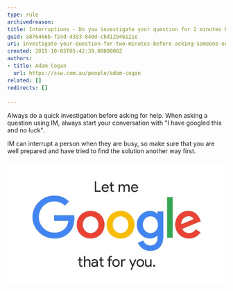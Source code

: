 ```yaml
---
type: rule
archivedreason: 
title: Interruptions - Do you investigate your question for 2 minutes before asking someone on IM?
guid: a876466b-f24d-4393-840d-cbd12946121e
uri: investigate-your-question-for-two-minutes-before-asking-someone-on-im
created: 2015-10-05T05:42:39.0000000Z
authors:
- title: Adam Cogan
  url: https://ssw.com.au/people/adam-cogan
related: []
redirects: []

---
```


Always do a quick investigation before asking for help. When asking a question using IM, always start your conversation with "I have googled this and no luck".





IM can interrupt a person when they are busy, so make sure that you are well prepared and have tried to find the solution another way first.


<!--endintro-->

![Figure: Don't make someone else have to Google something for you](lmgtfy.jpg)
